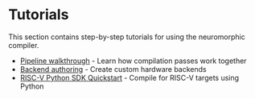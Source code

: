 # Tutorials

This section contains step-by-step tutorials for using the neuromorphic compiler.

- [Pipeline walkthrough](../tutorials/pipeline.md) - Learn how compilation passes work together
- [Backend authoring](../tutorials/backend_authoring.md) - Create custom hardware backends  
- [RISC-V Python SDK Quickstart](../tutorials/riscv_pysdk_quickstart.md) - Compile for RISC-V targets using Python